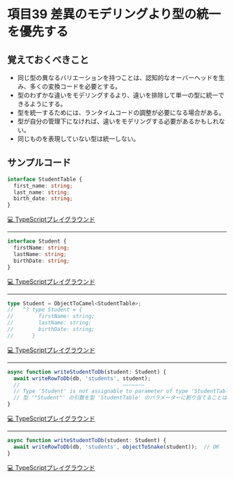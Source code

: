 # 項目39  差異のモデリングより型の統一を優先する

## 覚えておくべきこと

* 同じ型の異なるバリエーションを持つことは、認知的なオーバーヘッドを生み、多くの変換コードを必要とする。
* 型のわずかな違いをモデリングするより、違いを排除して単一の型に統一できるようにする。
* 型を統一するためには、ランタイムコードの調整が必要になる場合がある。
* 型が自分の管理下になければ、違いをモデリングする必要があるかもしれない。
* 同じものを表現していない型は統一しない。

## サンプルコード

```ts
interface StudentTable {
  first_name: string;
  last_name: string;
  birth_date: string;
}
```

[💻 TypeScriptプレイグラウンド](https://www.typescriptlang.org/ja/play/?ts=5.8.2#code/JYOwLgpgTgZghgYwgAgMpgK4BMLgCpwBGANigN4BQyyMwUAzmAPohwC2EAXMo1KAOYBuKsmJxGLdlx5g+IISMJ0wACyZY4kbrwHCAvkA)

----

```ts
interface Student {
  firstName: string;
  lastName: string;
  birthDate: string;
}
```

[💻 TypeScriptプレイグラウンド](https://www.typescriptlang.org/ja/play/?ts=5.8.2#code/JYOwLgpgTgZghgYwgAgMpgK4BMLmQbwChlkZgoBnMAOTgFsIAuZKqUAcwG5jkAbOKrQbNWHbiQBG5MAAsAInEgiwbEF0IBfIA)

----

```ts
type Student = ObjectToCamel<StudentTable>;
//   ^? type Student = {
//        firstName: string;
//        lastName: string;
//        birthDate: string;
//      }
```

[💻 TypeScriptプレイグラウンド](https://www.typescriptlang.org/ja/play/?ts=5.8.2#code/C4TwDgpgBAysCuATCA7YUC8UDyAjAVhAMbAAqA9gMICGAthADYA8cSqZ1uDEAfANwAoAPRCoYgHoB+KKEiwEyNJigBvYaLGaxAMwCWAJwDOwAHJ0IALijH9ulAHNBIrVobVjZ+lZt3H6l5q4BsAAFgAi1MCW1sC2Dk4aWgC+QA)

----

```ts
async function writeStudentToDb(student: Student) {
  await writeRowToDb(db, 'students', student);
  //                                 ~~~~~~~
  // Type 'Student' is not assignable to parameter of type 'StudentTable'.
  // 型 '"Student"' の引数を型 'StudentTable' のパラメーターに割り当てることはできません。
}
```

[💻 TypeScriptプレイグラウンド](https://www.typescriptlang.org/ja/play/?ts=5.8.2#code/IYZwngdgxgBAZgV2gFwJYHsIwO4CdXICmAysggCaETIAq6AIgEYAUIZl1AXDKRVcgEoYAbwBQMGMGzACOfEQBK6bHSbNyjADQwA5Gz7UQO7fo6CA3OJgB6axPsPHT504B+7j66u2YNMAAdCXV4zHRhUEBgIdGRJEBBUAHMIYEYAGyDkdBh-YFxgAFtCIlwYdDgYZACgnRD+GlSMnQA6bztAaPVdACI66i6wwDsGQFR9QAdTQCSGTtr2esbCQcBFhkBLhkBDhkAfhkB+hlXAawZAJyVAKIZAZX1AMwZAaIZAZQZACwZAewZAcwZAWQZAPwZAbQZAZIZAIAZRAF8gA)

----

```ts
async function writeStudentToDb(student: Student) {
  await writeRowToDb(db, 'students', objectToSnake(student));  // OK
}
```

[💻 TypeScriptプレイグラウンド](https://www.typescriptlang.org/ja/play/?ts=5.8.2#code/IYZwngdgxgBAZgV2gFwJYHsIwO4CdXICmAysggCaETIAq6AIgEYAUIZl1AXDKRVcgEoYAbwBQMGMGzACOfEQBK6bHSbNyjADQwA5Gz7UQO7ekYArQlFrpiEYAGtCrdvwECA3BID0XmAHkAaVEAXyA)
